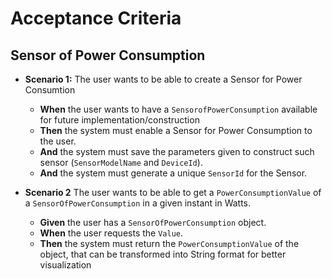 # Acceptance Criteria

## Sensor of Power Consumption

- **Scenario 1:** The user wants to be able to create a Sensor for Power Consumtion
    - **When** the user wants to have a `SensorofPowerConsumption` available for future implementation/construction
    - **Then** the system must enable a Sensor for Power Consumption to the user.
    - **And** the system must save the parameters given to construct such sensor (`SensorModelName` and `DeviceId`).
    - **And** the system must generate a unique `SensorId` for the Sensor.


- **Scenario 2** The user wants to be able to get a `PowerConsumptionValue` of a `SensorOfPowerConsumption` in a given
  instant in Watts.
    - **Given** the user has a `SensorOfPowerConsumption` object.
    - **When** the user requests the `Value`.
    - **Then** the system must return the `PowerConsumptionValue` of the object, that can be transformed into String
      format for better visualization